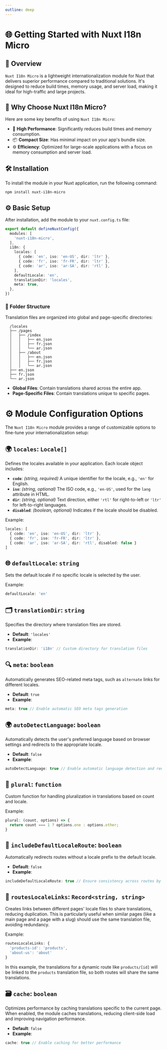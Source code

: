 ```yaml
---
outline: deep
---
```


# 🌐 Getting Started with Nuxt I18n Micro

## 📖 Overview

`Nuxt I18n Micro` is a lightweight internationalization module for Nuxt that delivers superior performance compared to traditional solutions. It's designed to reduce build times, memory usage, and server load, making it ideal for high-traffic and large projects.

## 🤔 Why Choose Nuxt I18n Micro?

Here are some key benefits of using `Nuxt I18n Micro`:

- 🚀 **High Performance**: Significantly reduces build times and memory consumption.
- 📦 **Compact Size**: Has minimal impact on your app's bundle size.
- ⚙️ **Efficiency**: Optimized for large-scale applications with a focus on memory consumption and server load.

## 🛠 Installation

To install the module in your Nuxt application, run the following command:

```bash
npm install nuxt-i18n-micro
```

## ⚙️ Basic Setup

After installation, add the module to your `nuxt.config.ts` file:

```typescript
export default defineNuxtConfig({
  modules: [
    'nuxt-i18n-micro',
  ],
  i18n: {
    locales: [
      { code: 'en', iso: 'en-US', dir: 'ltr' },
      { code: 'fr', iso: 'fr-FR', dir: 'ltr' },
      { code: 'ar', iso: 'ar-SA', dir: 'rtl' },
    ],
    defaultLocale: 'en',
    translationDir: 'locales',
    meta: true,
  },
})
```

### 📂 Folder Structure

Translation files are organized into global and page-specific directories:

```
  /locales
  ├── /pages
  │   ├── /index
  │   │   ├── en.json
  │   │   ├── fr.json
  │   │   └── ar.json
  │   ├── /about
  │   │   ├── en.json
  │   │   ├── fr.json
  │   │   └── ar.json
  ├── en.json
  ├── fr.json
  └── ar.json
```

- **Global Files**: Contain translations shared across the entire app.
- **Page-Specific Files**: Contain translations unique to specific pages.

# ⚙️ Module Configuration Options

The `Nuxt I18n Micro` module provides a range of customizable options to fine-tune your internationalization setup:

## 🌍 `locales`: `Locale[]`

Defines the locales available in your application. Each locale object includes:

- **`code`**: *(string, required)* A unique identifier for the locale, e.g., `'en'` for English.
- **`iso`**: *(string, optional)* The ISO code, e.g., `'en-US'`, used for the `lang` attribute in HTML.
- **`dir`**: *(string, optional)* Text direction, either `'rtl'` for right-to-left or `'ltr'` for left-to-right languages.
- **`disabled`**: *(boolean, optional)* Indicates if the locale should be disabled.

Example:

```typescript
locales: [
  { code: 'en', iso: 'en-US', dir: 'ltr' },
  { code: 'fr', iso: 'fr-FR', dir: 'ltr' },
  { code: 'ar', iso: 'ar-SA', dir: 'rtl', disabled: false }
]
```

## 🌐 `defaultLocale`: `string`

Sets the default locale if no specific locale is selected by the user.

Example:

```typescript
defaultLocale: 'en'
```

## 🗂 `translationDir`: `string`

Specifies the directory where translation files are stored.

- **Default**: `'locales'`
- **Example**:

```typescript
translationDir: 'i18n' // Custom directory for translation files
```

## 🔍 `meta`: `boolean`

Automatically generates SEO-related meta tags, such as `alternate` links for different locales.

- **Default**: `true`
- **Example**:

```typescript
meta: true // Enable automatic SEO meta tags generation
```

## 🌍 `autoDetectLanguage`: `boolean`

Automatically detects the user's preferred language based on browser settings and redirects to the appropriate locale.

- **Default**: `false`
- **Example**:

```typescript
autoDetectLanguage: true // Enable automatic language detection and redirection
```

## 🔢 `plural`: `function`

Custom function for handling pluralization in translations based on count and locale.

Example:

```typescript
plural: (count, options) => {
  return count === 1 ? options.one : options.other;
}
```

## 🚦 `includeDefaultLocaleRoute`: `boolean`

Automatically redirects routes without a locale prefix to the default locale.

- **Default**: `false`
- **Example**:

```typescript
includeDefaultLocaleRoute: true // Ensure consistency across routes by redirecting to the default locale
```

## 🔗 `routesLocaleLinks`: `Record<string, string>`

Creates links between different pages' locale files to share translations, reducing duplication. This is particularly useful when similar pages (like a main page and a page with a slug) should use the same translation file, avoiding redundancy.

Example:

```typescript
routesLocaleLinks: {
  'products-id': 'products',
  'about-us': 'about'
}
```

In this example, the translations for a dynamic route like `products/[id]` will be linked to the `products` translation file, so both routes will share the same translations.

## 🗃 `cache`: `boolean` <Badge type="danger" text="In development" />

Optimizes performance by caching translations specific to the current page. When enabled, the module caches translations, reducing client-side load and improving navigation performance.

- **Default**: `false`
- **Example**:

```typescript
cache: true // Enable caching for better performance
```

